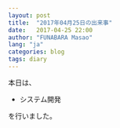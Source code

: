 ```yaml
---
layout: post
title:  "2017年04月25日の出来事"
date:   2017-04-25 22:00
author: "FUNABARA Masao"
lang: "ja"
categories: blog
tags: diary
---
```


本日は、

* システム開発

を行いました。
